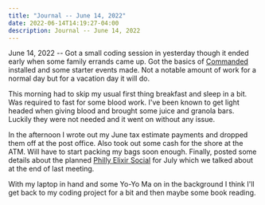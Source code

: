 ```yaml
---
title: "Journal -- June 14, 2022"
date: 2022-06-14T14:19:27-04:00
description: Journal -- June 14, 2022
---
```


June 14, 2022 -- Got a small coding session in yesterday though it ended early when some family errands came up. Got the basics of [Commanded] installed and some starter events made. Not a notable amount of work for a normal day but for a vacation day it will do.

[Commanded]: https://github.com/commanded/commanded

This morning had to skip my usual first thing breakfast and sleep in a bit. Was required to fast for some blood work. I've been known to get light headed when giving blood and brought some juice and granola bars. Luckily they were not needed and it went on without any issue.

In the afternoon I wrote out my June tax estimate payments and dropped them off at the post office. Also took out some cash for the shore at the ATM. Will have to start packing my bags soon enough. Finally, posted some details about the planned [Philly Elixir Social] for July which we talked about at the end of last meeting.

[Philly Elixir Social]: https://www.meetup.com/phillyelixir/events/vqzbrsydckbrb/

With my laptop in hand and some Yo-Yo Ma on in the background I think I'll get back to my coding project for a bit and then maybe some book reading.
